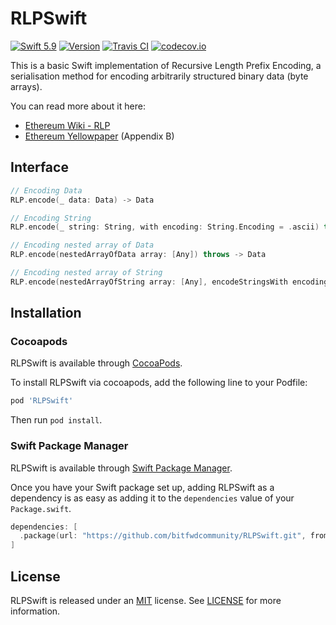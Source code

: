 # RLPSwift
[![Swift 5.9](https://img.shields.io/badge/Swift-5.9-orange.svg?style=flat)](https://developer.apple.com/swift/)
[![Version](https://img.shields.io/cocoapods/v/RLPSwift.svg?stlyle=flat)](https://cocoapods.org/pods/RLPSwift)
[![Travis CI](https://travis-ci.org/bitfwdcommunity/RLPSwift.svg?branch=master)](https://travis-ci.org/bitfwdcommunity/RLPSwift)
[![codecov.io](https://codecov.io/gh/bitfwdcommunity/RLPSwift/branch/master/graph/badge.svg)](https://codecov.io/gh/bitfwdcommunity/RLPSwift/branch/master)

This is a basic Swift implementation of Recursive Length Prefix Encoding, a serialisation method for encoding arbitrarily structured binary data (byte arrays).

You can read more about it here:
* [Ethereum Wiki - RLP](https://github.com/ethereum/wiki/wiki/RLP)
* [Ethereum Yellowpaper](https://ethereum.github.io/yellowpaper/paper.pdf) (Appendix B)

## Interface

```swift
// Encoding Data
RLP.encode(_ data: Data) -> Data

// Encoding String
RLP.encode(_ string: String, with encoding: String.Encoding = .ascii) throws -> Data

// Encoding nested array of Data
RLP.encode(nestedArrayOfData array: [Any]) throws -> Data

// Encoding nested array of String
RLP.encode(nestedArrayOfString array: [Any], encodeStringsWith encoding: String.Encoding = .ascii) throws -> Data
```

## Installation

### Cocoapods

RLPSwift is available through [CocoaPods](http://cocoapods.org).

To install RLPSwift via cocoapods, add the following line to your Podfile:

```ruby
pod 'RLPSwift'
```

Then run `pod install`.


### Swift Package Manager

RLPSwift is available through [Swift Package Manager](https://swift.org/package-manager/).

Once you have your Swift package set up, adding RLPSwift as a dependency is as easy as adding it to the `dependencies` value of your `Package.swift`.

```swift
dependencies: [
  .package(url: "https://github.com/bitfwdcommunity/RLPSwift.git", from: "0.0.4")
]
```

## License

RLPSwift is released under an [MIT](https://tldrlegal.com/license/mit-license) license. See [LICENSE](LICENSE) for more information.
